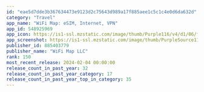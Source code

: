 ```yaml
---
id: "eae5d7dde3b367634473e9123d2c75643d989a17f885aee1c5c1c4e0d6da632d"
category: "Travel"
app_name: "WiFi Map: eSIM, Internet, VPN"
app_id: 548925969
app_icon: https://is1-ssl.mzstatic.com/image/thumb/Purple116/v4/d1/06/fb/d106fb07-452a-4e43-79e1-632d80bba72e/AppIcon-0-0-1x_U007emarketing-0-7-0-0-sRGB-0-GLES2_U002c0-85-220.png/1024x1024bb.png
app_screenshot: https://is1-ssl.mzstatic.com/image/thumb/PurpleSource116/v4/d0/61/a0/d061a06e-4e79-11fa-1b88-9c83f4c95e2c/6f5fffab-377c-4810-a90d-757117dced44_X_1EN.png/1242x2688bb.png
publisher_id: 885403779
publisher_name: "WiFi Map LLC"
rank: 150
most_recent_release: 2024-02-04 00:00:00
release_count_in_past_year: 32
release_count_in_past_year_category: 17
release_count_in_past_year_top_in_category: 35
---
```

